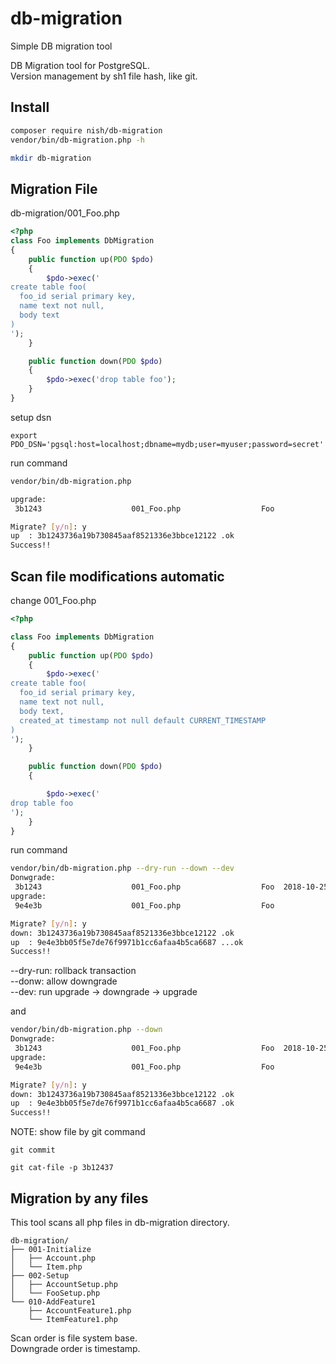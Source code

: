 # db-migration
Simple DB migration tool


DB Migration tool for PostgreSQL.  
Version management by sh1 file hash, like git.

## Install

```bash
composer require nish/db-migration
vendor/bin/db-migration.php -h

mkdir db-migration
```

## Migration File

db-migration/001_Foo.php

```php
<?php
class Foo implements DbMigration
{
    public function up(PDO $pdo)
    {
        $pdo->exec('
create table foo(
  foo_id serial primary key,
  name text not null,
  body text
)
');
    }

    public function down(PDO $pdo)
    {
        $pdo->exec('drop table foo');
    }
}
```

setup dsn

```
export PDO_DSN='pgsql:host=localhost;dbname=mydb;user=myuser;password=secret'
```

run command

```bash
vendor/bin/db-migration.php

upgrade:
 3b1243                    001_Foo.php                  Foo                     

Migrate? [y/n]: y
up  : 3b1243736a19b730845aaf8521336e3bbce12122 .ok
Success!!
```


## Scan file modifications automatic

change 001_Foo.php

```php
<?php

class Foo implements DbMigration
{
    public function up(PDO $pdo)
    {
        $pdo->exec('
create table foo(
  foo_id serial primary key,
  name text not null,
  body text,
  created_at timestamp not null default CURRENT_TIMESTAMP
)
');
    }

    public function down(PDO $pdo)
    {

        $pdo->exec('
drop table foo
');
    }
}
```

run command

```bash
vendor/bin/db-migration.php --dry-run --down --dev
Donwgrade:
 3b1243                    001_Foo.php                  Foo  2018-10-25 18:33:56
upgrade:
 9e4e3b                    001_Foo.php                  Foo                     

Migrate? [y/n]: y
down: 3b1243736a19b730845aaf8521336e3bbce12122 .ok
up  : 9e4e3bb05f5e7de76f9971b1cc6afaa4b5ca6687 ...ok
Success!!
```

--dry-run: rollback transaction  
--donw: allow downgrade  
--dev: run upgrade -> downgrade -> upgrade  

and

```bash
vendor/bin/db-migration.php --down
Donwgrade:
 3b1243                    001_Foo.php                  Foo  2018-10-25 18:33:56
upgrade:
 9e4e3b                    001_Foo.php                  Foo                     

Migrate? [y/n]: y
down: 3b1243736a19b730845aaf8521336e3bbce12122 .ok
up  : 9e4e3bb05f5e7de76f9971b1cc6afaa4b5ca6687 .ok
Success!!
```


NOTE:
show file by git command

```
git commit

git cat-file -p 3b12437
```

## Migration by any files

This tool scans all php files in db-migration directory.

```
db-migration/
├── 001-Initialize
│   ├── Account.php
│   └── Item.php
├── 002-Setup
│   ├── AccountSetup.php
│   └── FooSetup.php
└── 010-AddFeature1
    ├── AccountFeature1.php
    └── ItemFeature1.php
```

Scan order is file system base.  
Downgrade order is timestamp.
